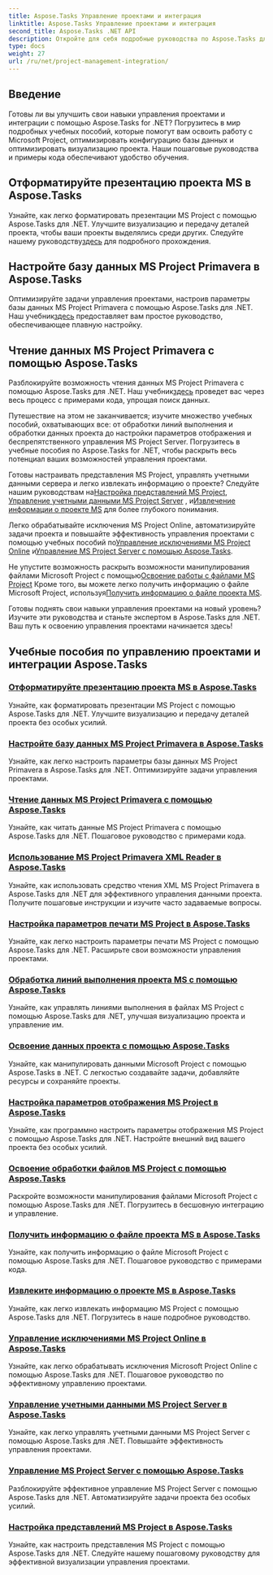 ```yaml
---
title: Aspose.Tasks Управление проектами и интеграция
linktitle: Aspose.Tasks Управление проектами и интеграция
second_title: Aspose.Tasks .NET API
description: Откройте для себя подробные руководства по Aspose.Tasks для .NET, охватывающие управление, интеграцию и настройку MS Project. Совершенствуйте свои навыки управления проектами прямо сейчас!
type: docs
weight: 27
url: /ru/net/project-management-integration/
---
```


## Введение

Готовы ли вы улучшить свои навыки управления проектами и интеграции с помощью Aspose.Tasks for .NET? Погрузитесь в мир подробных учебных пособий, которые помогут вам освоить работу с Microsoft Project, оптимизировать конфигурацию базы данных и оптимизировать визуализацию проекта. Наши пошаговые руководства и примеры кода обеспечивают удобство обучения.

## Отформатируйте презентацию проекта MS в Aspose.Tasks
Узнайте, как легко форматировать презентации MS Project с помощью Aspose.Tasks для .NET. Улучшите визуализацию и передачу деталей проекта, чтобы ваши проекты выделялись среди других. Следуйте нашему руководству[здесь](./presentation-format/) для подробного прохождения.

## Настройте базу данных MS Project Primavera в Aspose.Tasks
 Оптимизируйте задачи управления проектами, настроив параметры базы данных MS Project Primavera с помощью Aspose.Tasks для .NET. Наш учебник[здесь](./primavera-database-settings/) предоставляет вам простое руководство, обеспечивающее плавную настройку.

## Чтение данных MS Project Primavera с помощью Aspose.Tasks
 Разблокируйте возможность чтения данных MS Project Primavera с помощью Aspose.Tasks для .NET. Наш учебник[здесь](./primavera-data-reading/) проведет вас через весь процесс с примерами кода, упрощая поиск данных.

Путешествие на этом не заканчивается; изучите множество учебных пособий, охватывающих все: от обработки линий выполнения и обработки данных проекта до настройки параметров отображения и беспрепятственного управления MS Project Server. Погрузитесь в учебные пособия по Aspose.Tasks for .NET, чтобы раскрыть весь потенциал ваших возможностей управления проектами.

 Готовы настраивать представления MS Project, управлять учетными данными сервера и легко извлекать информацию о проекте? Следуйте нашим руководствам на[Настройка представлений MS Project](./project-views/), [Управление учетными данными MS Project Server](./project-server-credentials/) , и[Извлечение информации о проекте MS](./project-information/) для более глубокого понимания.

 Легко обрабатывайте исключения MS Project Online, автоматизируйте задачи проекта и повышайте эффективность управления проектами с помощью учебных пособий по[Управление исключениями MS Project Online](./project-online-exceptions/) и[Управление MS Project Server с помощью Aspose.Tasks](./project-server-management/).

 Не упустите возможность раскрыть возможности манипулирования файлами Microsoft Project с помощью[Освоение работы с файлами MS Project](./project-file-formats/) Кроме того, вы можете легко получить информацию о файле Microsoft Project, используя[Получить информацию о файле проекта MS](./project-file-information/).

Готовы поднять свои навыки управления проектами на новый уровень? Изучите эти руководства и станьте экспертом в Aspose.Tasks для .NET. Ваш путь к освоению управления проектами начинается здесь!

## Учебные пособия по управлению проектами и интеграции Aspose.Tasks
### [Отформатируйте презентацию проекта MS в Aspose.Tasks](./presentation-format/)
Узнайте, как форматировать презентации MS Project с помощью Aspose.Tasks для .NET. Улучшите визуализацию и передачу деталей проекта без особых усилий.
### [Настройте базу данных MS Project Primavera в Aspose.Tasks](./primavera-database-settings/)
Узнайте, как легко настроить параметры базы данных MS Project Primavera в Aspose.Tasks для .NET. Оптимизируйте задачи управления проектами.
### [Чтение данных MS Project Primavera с помощью Aspose.Tasks](./primavera-data-reading/)
Узнайте, как читать данные MS Project Primavera с помощью Aspose.Tasks для .NET. Пошаговое руководство с примерами кода.
### [Использование MS Project Primavera XML Reader в Aspose.Tasks](./primavera-xml-reader/)
Узнайте, как использовать средство чтения XML MS Project Primavera в Aspose.Tasks для .NET для эффективного управления данными проекта. Получите пошаговые инструкции и изучите часто задаваемые вопросы.
### [Настройка параметров печати MS Project в Aspose.Tasks](./print-options/)
Узнайте, как легко настроить параметры печати MS Project с помощью Aspose.Tasks для .NET. Расширьте свои возможности управления проектами.
### [Обработка линий выполнения проекта MS с помощью Aspose.Tasks](./progress-lines/)
Узнайте, как управлять линиями выполнения в файлах MS Project с помощью Aspose.Tasks для .NET, улучшая визуализацию проекта и управление им.
### [Освоение данных проекта с помощью Aspose.Tasks](./project-data/)
Узнайте, как манипулировать данными Microsoft Project с помощью Aspose.Tasks в .NET. С легкостью создавайте задачи, добавляйте ресурсы и сохраняйте проекты.
### [Настройка параметров отображения MS Project в Aspose.Tasks](./project-display-options/)
Узнайте, как программно настроить параметры отображения MS Project с помощью Aspose.Tasks для .NET. Настройте внешний вид вашего проекта без особых усилий.
### [Освоение обработки файлов MS Project с помощью Aspose.Tasks](./project-file-formats/)
Раскройте возможности манипулирования файлами Microsoft Project с помощью Aspose.Tasks для .NET. Погрузитесь в бесшовную интеграцию и управление.
### [Получить информацию о файле проекта MS в Aspose.Tasks](./project-file-information/)
Узнайте, как получить информацию о файле Microsoft Project с помощью Aspose.Tasks для .NET. Пошаговое руководство с примерами кода.
### [Извлеките информацию о проекте MS в Aspose.Tasks](./project-information/)
Узнайте, как легко извлекать информацию MS Project с помощью Aspose.Tasks для .NET. Погрузитесь в наше подробное руководство.
### [Управление исключениями MS Project Online в Aspose.Tasks](./project-online-exceptions/)
Узнайте, как легко обрабатывать исключения Microsoft Project Online с помощью Aspose.Tasks для .NET. Пошаговое руководство по эффективному управлению проектами.
### [Управление учетными данными MS Project Server в Aspose.Tasks](./project-server-credentials/)
Узнайте, как легко управлять учетными данными MS Project Server с помощью Aspose.Tasks для .NET. Повышайте эффективность управления проектами.
### [Управление MS Project Server с помощью Aspose.Tasks](./project-server-management/)
Разблокируйте эффективное управление MS Project Server с помощью Aspose.Tasks для .NET. Автоматизируйте задачи проекта без особых усилий.
### [Настройка представлений MS Project в Aspose.Tasks](./project-views/)
Узнайте, как настроить представления MS Project с помощью Aspose.Tasks для .NET. Следуйте нашему пошаговому руководству для эффективной визуализации управления проектами.